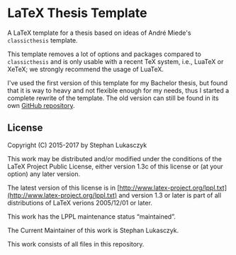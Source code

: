 LaTeX Thesis Template
=====================

A LaTeX template for a thesis based on ideas of André Miede's `classicthesis`
template.

This template removes a lot of options and packages compared to `classicthesis`
and is only usable with a recent TeX system, i.e., LuaTeX or XeTeX;  we strongly
recommend the usage of LuaTeX.

I've used the first version of this template for my Bachelor thesis, but found
that it is way to heavy and not flexible enough for my needs, thus I started a
complete rewrite of the template.  The old version can still be found in its own
[GitHub repository](https://github.com/stephanlukasczyk/LaTeX).

License
-------

Copyright (C) 2015-2017 by Stephan Lukasczyk

This work may be distributed and/or modified under the conditions of the LaTeX
Project Public License, either version 1.3c of this license or (at your option)
any later version.

The latest version of this license is in
[http://www.latex-project.org/lppl.txt](http://www.latex-project.org/lppl.txt)
and version 1.3 or later is part of all distributions of LaTeX verions
2005/12/01 or later.

This work has the LPPL maintenance status “maintained”.

The Current Maintainer of this work is Stephan Lukasczyk.

This work consists of all files in this repository.
